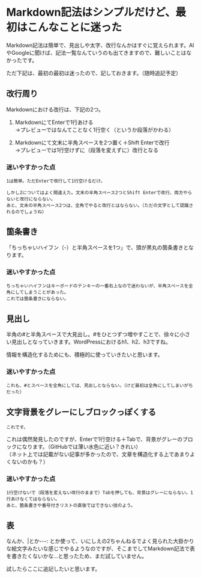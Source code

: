 # Markdown記法はシンプルだけど、最初はこんなことに迷った

Markdown記法は簡単で、見出しや太字、改行なんかはすぐに覚えられます。AIやGoogleに聞けば、記法一覧なんていうのも出てきますので、難しいことはなかったです。

ただ下記は、最初の最初は迷ったので、記しておきます。（随時追記予定）

## 改行周り

Markdownにおける改行は、下記の2つ。

1. MarkdownにてEnterで1行あける  
→プレビューではなんてことなく1行空く（というか段落がかわる）

2. Markdownにて文末に半角スペースを2つ置く＋Shift Enterで改行  
→プレビューでは1行空けずに（段落を変えずに）改行となる

### 迷いやすかった点

    1は簡単。ただEnterで改行して1行空けるだけ。
    
    しかし2についてはよく間違えた。文末の半角スペース2つとShift Enterで改行、両方やらないと改行にならない。  
    あと、文末の半角スペース2つは、全角でやると改行とはならない。（ただの文字として認識されるのでしょうね）  


## 箇条書き

「ちっちゃいハイフン（-）と半角スペースを1つ」で、頭が黒丸の箇条書きとなります。

### 迷いやすかった点

    ちっちゃいハイフンはキーボードのテンキーの一番右上なので迷わないが、半角スペースを全角にしてしまうことがあった。  
    これでは箇条書きにならない。


## 見出し

半角の#と半角スペースで大見出し。#をひとつずつ増やすことで、徐々に小さい見出しとなっていきます。WordPressにおけるh1、h2、h3ですね。

情報を構造化するためにも、積極的に使っていきたいと思います。

### 迷いやすかった点

    これも、#とスペースを全角にしては、見出しとならない。（けど最初は全角にしてしまいがちだった）

## 文字背景をグレーにしブロックっぽくする

    これです。

これは偶然発見したのですが、Enterで1行空ける＋Tabで、背景がグレーのブロックになります。（GitHubでは薄い水色に近い？きれい）  
（ネット上では記載がない記事が多かったので、文章を構造化する上であまりよくないのかも？）

### 迷いやすかった点

    1行空けないで（段落を変えない改行のままで）Tabを押しても、背景はグレーにならない。1行あけなくてはならない。  
    あと、箇条書きや番号付きリストの直後ではできない技のよう。

## 表

なんか、|とか---: とか使って、いにしえの2ちゃんねるでよく見られた大掛かりな絵文字みたいな感じでやるようなのですが、そこまでしてMarkdown記法で表を書きたくないかな…と思ったため、まだ試していません。

試したらここに追記したいと思います。




